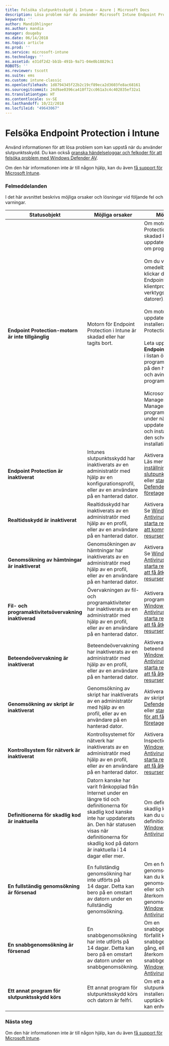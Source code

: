 ```yaml
---
title: Felsöka slutpunktsskydd i Intune – Azure | Microsoft Docs
description: Lösa problem när du använder Microsoft Intune Endpoint Protection.
keywords: ''
author: MandiOhlinger
ms.author: mandia
manager: dougeby
ms.date: 06/14/2018
ms.topic: article
ms.prod: ''
ms.service: microsoft-intune
ms.technology: ''
ms.assetid: e31df2d2-bb1b-491b-9a71-04e0b18829c1
ROBOTS: ''
ms.reviewer: tscott
ms.suite: ems
ms.custom: intune-classic
ms.openlocfilehash: 1d8794345f22b2c19cf89eca2d3603fe8ac68161
ms.sourcegitcommit: 24d9ae0396ca410f72cc061a3c4c402835ef32a1
ms.translationtype: HT
ms.contentlocale: sv-SE
ms.lasthandoff: 10/22/2018
ms.locfileid: "49643067"
---
```

# <a name="troubleshoot-endpoint-protection-in-intune"></a>Felsöka Endpoint Protection i Intune

Använd informationen för att lösa problem som kan uppstå när du använder slutpunktsskydd. Du kan också [granska händelseloggar och felkoder för att felsöka problem med Windows Defender AV](https://docs.microsoft.com/windows/security/threat-protection/windows-defender-antivirus/troubleshoot-windows-defender-antivirus).

Om den här informationen inte är till någon hjälp, kan du även [få support för Microsoft Intune](get-support.md).

### <a name="error-messages"></a>Felmeddelanden
I det här avsnittet beskrivs möjliga orsaker och lösningar vid följande fel och varningar.

|Statusobjekt|Möjliga orsaker|Möjliga lösningar|
|---------------|--------------------|-----------------------|
|**Endpoint Protection-motorn är inte tillgänglig**|Motorn för Endpoint Protection i Intune är skadad eller har tagits bort.|Om motorn för Endpoint Protection i Intune är skadad kan du prova att uppdatera eller installera om programvaran.<br /><br />Om du vill framtvinga en omedelbar uppdatering klickar du på **Uppdatera** i Endpoint Protection-klientprogrammet (i verktygsfältet på hanterade datorer).<br /><br />Om motorn inte kan uppdateras måste du installera om Endpoint Protection-motorn.<br /><br />Leta upp **Microsoft Intune Endpoint Protection Agent** i listan över installerade program på Kontrollpanelen på den hanterade datorn och avinstallera programmet.<br /><br />Microsoft Online Management Update Manager identifierar programmet som saknas under nästa uppdateringssynkronisering och installerar om det på den schemalagda installationstiden.|
|**Endpoint Protection är inaktiverat**|Intunes slutpunktsskydd har inaktiverats av en administratör med hjälp av en konfigurationsprofil, eller av en användare på en hanterad dator.|Aktivera slutpunktsskyddet. Läs mer om att [lägga till inställningar för slutpunktsskydd](endpoint-protection-configure.md) i Intune, eller [starta Windows Defender för att komma åt företagets resurser](/intune-user-help/turn-on-defender-windows).|
|**Realtidsskydd är inaktiverat**|Realtidsskydd har inaktiverats av en administratör med hjälp av en profil, eller av en användare på en hanterad dator.|Aktivera slutpunktsskyddet. Se [Windows Defender Antivirus](device-restrictions-windows-10.md#windows-defender-antivirus) i Intune, eller [starta realtidsskyddet för att komma åt företagets resurser](/intune-user-help/turn-on-defender-windows). |
|**Genomsökning av hämtningar är inaktiverat**|Genomsökningen av hämtningar har inaktiverats av en administratör med hjälp av en profil, eller av en användare på en hanterad dator.|Aktivera genomsökningen. Se [Windows Defender Antivirus](device-restrictions-windows-10.md#windows-defender-antivirus) i Intune, eller [starta realtidsskyddet för att få åtkomst till företagets resurser](/intune-user-help/turn-on-defender-windows). |
|**Fil- och programaktivitetsövervakning inaktiverad**|Övervakningen av fil- och programaktiviteter har inaktiverats av en administratör med hjälp av en profil, eller av en användare på en hanterad dator.|Aktivera fil- och programaktiviteter. Se [Windows Defender Antivirus](device-restrictions-windows-10.md#windows-defender-antivirus) i Intune, eller [starta realtidsskyddet för att få åtkomst till företagets resurser](/intune-user-help/turn-on-defender-windows). |
|**Beteendeövervakning är inaktiverat**|Beteendeövervakning har inaktiverats av en administratör med hjälp av en profil, eller av en användare på en hanterad dator.|Aktivera beteendeövervakningen. Se [Windows Defender Antivirus](device-restrictions-windows-10.md#windows-defender-antivirus) i Intune, eller [starta realtidsskyddet för att få åtkomst till företagets resurser](/intune-user-help/turn-on-defender-windows). |
|**Genomsökning av skript är inaktiverat**|Genomsökning av skript har inaktiverats av en administratör med hjälp av en profil, eller av en användare på en hanterad dator.|Aktivera genomsökningen av skript. Se [Windows Defender Antivirus](device-restrictions-windows-10.md#windows-defender-antivirus) i Intune, eller [starta realtidsskyddet för att få åtkomst till företagets resurser](/intune-user-help/turn-on-defender-windows). |
|**Kontrollsystem för nätverk är inaktiverat**|Kontrollsystemet för nätverk har inaktiverats av en administratör med hjälp av en profil, eller av en användare på en hanterad dator.|Aktivera NIS (Network Inspection Service). Se [Windows Defender Antivirus](device-restrictions-windows-10.md#windows-defender-antivirus) i Intune, eller [starta realtidsskyddet för att få åtkomst till företagets resurser](/intune-user-help/turn-on-defender-windows). |
|**Definitionerna för skadlig kod är inaktuella**|Datorn kanske har varit frånkopplad från Internet under en längre tid och definitionerna för skadlig kod kanske inte har uppdaterats än. Den här statusen visas när definitionerna för skadlig kod på datorn är inaktuella i 14 dagar eller mer.|Om definitionerna för skadlig kod är inaktuella, kan du uppdatera definitionerna med [Windows Defender Antivirus](device-restrictions-windows-10.md#windows-defender-antivirus).|
|**En fullständig genomsökning är försenad**|En fullständig genomsökning har inte utförts på 14 dagar. Detta kan bero på en omstart av datorn under en fullständig genomsökning.|Om en fullständig genomsökning har förfallit kan du köra en fullständig genomsökning en gång, eller schemalägga återkommande fullständiga genomsökningar. Se [Windows Defender Antivirus](device-restrictions-windows-10.md#windows-defender-antivirus). |
|**En snabbgenomsökning är försenad**|En snabbgenomsökning har inte utförts på 14 dagar. Detta kan bero på en omstart av datorn under en snabbgenomsökning.|Om en snabbgenomsökning har förfallit kan du köra en snabbgenomsökning en gång, eller schemalägga återkommande snabbgenomsökningar. Se [Windows Defender Antivirus](device-restrictions-windows-10.md#windows-defender-antivirus).|
|**Ett annat program för slutpunktsskydd körs**|Ett annat program för slutpunktsskydd körs och datorn är felfri.|Om ett annat program för slutpunktsskydd är installerat och Intune upptäcker det programmet, kan enheten bli instabil.|

### <a name="next-steps"></a>Nästa steg
Om den här informationen inte är till någon hjälp, kan du även [få support för Microsoft Intune](get-support.md).
